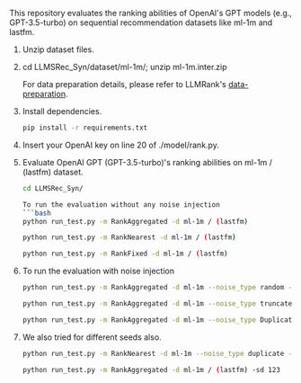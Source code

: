 This repository evaluates the ranking abilities of OpenAI's GPT models (e.g., GPT-3.5-turbo) on sequential recommendation datasets like ml-1m and lastfm.

1.	Unzip dataset files.
2.	cd LLMSRec_Syn/dataset/ml-1m/; unzip ml-1m.inter.zip
    
    For data preparation details, please refer to LLMRank's [data-preparation](https://github.com/RUCAIBox/LLMRank/blob/master/llmrank/dataset/data-preparation.md).
3.  Install dependencies.
    ```bash
    pip install -r requirements.txt
4.	Insert your OpenAI key on line 20 of ./model/rank.py.
5.	Evaluate OpenAI GPT (GPT-3.5-turbo)'s ranking abilities on ml-1m / (lastfm) dataset.
    ```bash
    cd LLMSRec_Syn/

    To run the evaluation without any noise injection 
    ```bash
    python run_test.py -m RankAggregated -d ml-1m / (lastfm)

    python run_test.py -m RankNearest -d ml-1m / (lastfm)

    python run_test.py -m RankFixed -d ml-1m / (lastfm)

6.	To run the evaluation with noise injection 
    ```bash
    python run_test.py -m RankAggregated -d ml-1m --noise_type random --noise_ratio 0.3

    python run_test.py -m RankAggregated -d ml-1m --noise_type truncate --noise_ratio 0.3

    python run_test.py -m RankAggregated -d ml-1m --noise_type Duplicate --noise_ratio 0.3
7.	We also tried for different seeds also.
    ```bash
    python run_test.py -m RankNearest -d ml-1m --noise_type duplicate --noise_ratio 0.3 -sd 42

    python run_test.py -m RankAggregated -d ml-1m / (lastfm) -sd 123
     
